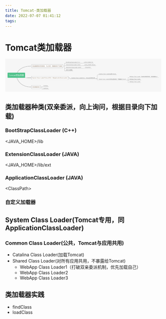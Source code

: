 ```yaml
---
title: Tomcat-类加载器
date: 2022-07-07 01:41:12
tags:
---
```


# Tomcat类加载器

![](./Tomcat-类加载器/Tomcat类加载器.jpg)



## 类加载器种类(双亲委派，向上询问，根据目录向下加载)

### BootStrapClassLoader (C++)

&lt;JAVA_HOME&gt;/lib

### ExtensionClassLoader (JAVA)

&lt;JAVA_HOME&gt;/lib/ext

### ApplicationClassLoader (JAVA)

&lt;ClassPath&gt;

### 自定义加载器



## System Class Loader(Tomcat专用，同ApplicationClassLoader)

### Common Class Loader(公共，Tomcat与应用共用)

- Catalina Class Loader(加载Tomcat)
- Shared Class Loader(对所有应用共用，不暴露给Tomcat)
  - WebApp Class Loader1（打破双亲委派机制，优先加载自己）
  - WebApp Class Loader2
  - WebApp Class Loader3



## 类加载器实践

- findClass
- loadClass
